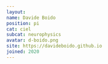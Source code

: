 ```yaml
---
layout:
name: Davide Boido
position: pi
cat: ciel
subcat: neurophysics
avatar: d-boido.png
site: https://davideboido.github.io
joined: 2020
---
```

